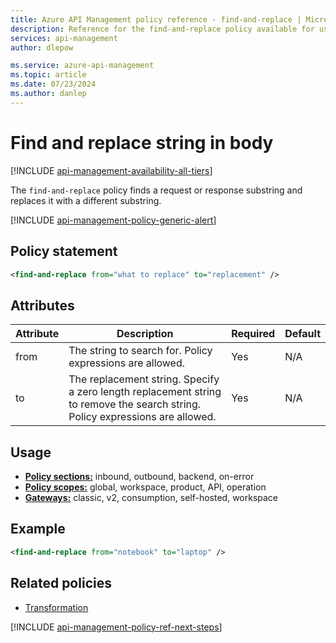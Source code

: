 ```yaml
---
title: Azure API Management policy reference - find-and-replace | Microsoft Docs
description: Reference for the find-and-replace policy available for use in Azure API Management. Provides policy usage, settings, and examples.
services: api-management
author: dlepow

ms.service: azure-api-management
ms.topic: article
ms.date: 07/23/2024
ms.author: danlep
---
```


# Find and replace string in body

[!INCLUDE [api-management-availability-all-tiers](../../includes/api-management-availability-all-tiers.md)]

The `find-and-replace` policy finds a request or response substring and replaces it with a different substring.

[!INCLUDE [api-management-policy-generic-alert](../../includes/api-management-policy-generic-alert.md)]


## Policy statement

```xml
<find-and-replace from="what to replace" to="replacement" />
```


## Attributes

| Attribute         | Description                                            | Required | Default |
| ----------------- | ------------------------------------------------------ | -------- | ------- |
|from|The string to search for. Policy expressions are allowed. |Yes|N/A|
|to|The replacement string. Specify a zero length replacement string to remove the search string. Policy expressions are allowed. |Yes|N/A|

## Usage

- [**Policy sections:**](./api-management-howto-policies.md#sections) inbound, outbound, backend, on-error
- [**Policy scopes:**](./api-management-howto-policies.md#scopes) global, workspace, product, API, operation
-  [**Gateways:**](api-management-gateways-overview.md) classic, v2, consumption, self-hosted, workspace

## Example

```xml
<find-and-replace from="notebook" to="laptop" />
```

## Related policies

* [Transformation](api-management-policies.md#transformation)

[!INCLUDE [api-management-policy-ref-next-steps](../../includes/api-management-policy-ref-next-steps.md)]